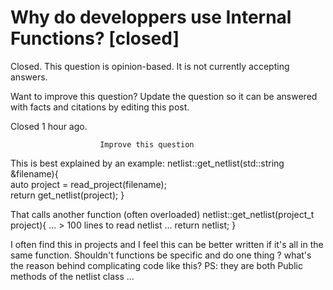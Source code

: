 
# Why do developpers use Internal Functions? [closed]







Closed. This question is opinion-based. It is not currently accepting answers.
                        
                    










Want to improve this question? Update the question so it can be answered with facts and citations by editing this post.


Closed 1 hour ago.







                        Improve this question
                    



This is best explained by an example:
netlist::get_netlist(std::string &filename){      
     auto project = read_project(filename);      
     return get_netlist(project);
} 

That calls another function (often overloaded)
netlist::get_netlist(project_t project){ 
...
     > 100 lines to read netlist 
... 
     return netlist;
}

I often find this in projects and I feel this can be better written if it's all in the same function.
Shouldn't functions be specific and do one thing ? what's the reason behind complicating code like this?
PS: they are both Public methods of the netlist class ...

        